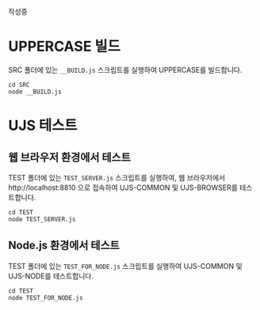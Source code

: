 작성중

# UPPERCASE 빌드
SRC 폴더에 있는 `__BUILD.js` 스크립트를 실행하여 UPPERCASE를 빌드합니다.

```
cd SRC
node __BUILD.js
```


# UJS 테스트

## 웹 브라우저 환경에서 테스트
TEST 폴더에 있는 `TEST_SERVER.js` 스크립트를 실행하여, 웹 브라우저에서 http://localhost:8810 으로 접속하여 UJS-COMMON 및 UJS-BROWSER를 테스트합니다.

```
cd TEST
node TEST_SERVER.js
```

## Node.js 환경에서 테스트
TEST 폴더에 있는 `TEST_FOR_NODE.js` 스크립트를 실행하여 UJS-COMMON 및 UJS-NODE를 테스트합니다.

```
cd TEST
node TEST_FOR_NODE.js
```
